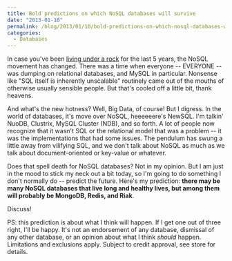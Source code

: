 ```yaml
---
title: Bold predictions on which NoSQL databases will survive
date: "2013-01-10"
permalink: /blog/2013/01/10/bold-predictions-on-which-nosql-databases-will-survive/
categories:
  - Databases
---
```

In case you've been [living under a rock][1] for the last 5 years, the NoSQL movement has changed. There was a time when everyone -- EVERYONE -- was dumping on relational databases, and MySQL in particular. Nonsense like "SQL itself is inherently unscalable" routinely came out of the mouths of otherwise usually sensible people. But that's cooled off a little bit, thank heavens.

And what's the new hotness? Well, Big Data, of course! But I digress. In the world of databases, it's move over NoSQL, heeeeeere's NewSQL. I'm talkin' NuoDB, Clustrix, MySQL Cluster (NDB), and so forth. A lot of people now recognize that it wasn't SQL or the relational model that was a problem -- it was the implementations that had some issues. The pendulum has swung a little away from vilifying SQL, and we don't talk about NoSQL as much as we talk about document-oriented or key-value or whatever.

Does that spell death for NoSQL databases? Not in my opinion. But I am just in the mood to stick my neck out a bit today, so I'm going to do something I don't normally do -- predict the future. Here's my prediction: **there may be many NoSQL databases that live long and healthy lives, but among them will probably be MongoDB, Redis, and Riak**.

Discuss!

PS: this prediction is about what I think will happen. If I get one out of three right, I'll be happy. It's not an endorsement of any database, dismissal of any other database, or an opinion about what I think *should* happen. Limitations and exclusions apply. Subject to credit approval, see store for details.

 [1]: http://www.youtube.com/watch?v=cvXqm0RdJms

